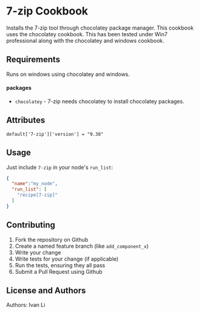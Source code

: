 7-zip Cookbook
==============
Installs the 7-zip tool through chocolatey package manager. This cookbook uses the chocolatey cookbook.
This has been tested under Win7 professional along with the chocolatey and windows cookbook.

Requirements
------------
Runs on windows using chocolatey and windows. 

#### packages
- `chocolatey` - 7-zip needs chocolatey to install chocolatey packages.

Attributes
----------
````
default['7-zip']['version'] = "9.38"
````

Usage
-----
Just include `7-zip` in your node's `run_list`:

```json
{
  "name":"my_node",
  "run_list": [
    "recipe[7-zip]"
  ]
}
```

Contributing
------------
1. Fork the repository on Github
2. Create a named feature branch (like `add_component_x`)
3. Write your change
4. Write tests for your change (if applicable)
5. Run the tests, ensuring they all pass
6. Submit a Pull Request using Github

License and Authors
-------------------
Authors: Ivan Li
